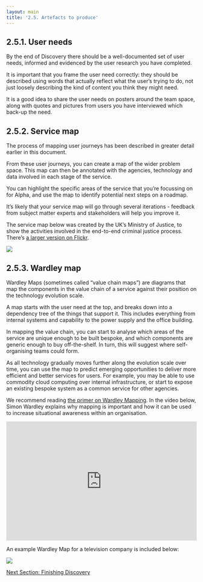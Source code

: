 ```yaml
---
layout: main
title: '2.5. Artefacts to produce'
---
```


## 2.5.1. User needs

By the end of Discovery there should be a well-documented set of user needs, informed and evidenced by the user research you have completed.

It is important that you frame the user need correctly: they should be described using words that actually reflect what the user’s trying to do, not just loosely describing the kind of content you think they might need.

It is a good idea to share the user needs on posters around the team space, along with quotes and pictures from users you have interviewed which back-up the need.

## 2.5.2. Service map

The process of mapping user journeys has been described in greater detail earlier in this document.

From these user journeys, you can create a map of the wider problem space. This map can then be annotated with the agencies, technology and data involved in each stage of the service.

You can highlight the specific areas of the service that you’re focussing on for Alpha, and use the map to identify potential next steps on a roadmap.

It’s likely that your service map will go through several iterations - feedback from subject matter experts and stakeholders will help you improve it.

The service map below was created by the UK’s Ministry of Justice, to show the activities involved in the end-to-end criminal justice process. There’s [a larger version on Flickr](https://www.flickr.com/photos/gdsteam/20351061738/).

<img src="{{ site.baseurl }}/images/2/service-map.jpg" class="full-width">

## 2.5.3. Wardley map

Wardley Maps (sometimes called “value chain maps”) are diagrams that map the components in the value chain of a service against their position on the technology evolution scale.

A map starts with the user need at the top, and breaks down into a dependency tree of the things that support it. This includes everything from internal systems and capability to the power supply and the office building.

In mapping the value chain, you can start to analyse which areas of the service are unique enough to be built bespoke, and which components are generic enough to buy off-the-shelf. In turn, this will suggest where self-organising teams could form.

As all technology gradually moves further along the evolution scale over time, you can use the map to predict emerging opportunities to deliver more efficient and better services for users. For example, you may be able to use commodity cloud computing over internal infrastructure, or start to expose an existing bespoke system as a common service for other agencies.

We recommend reading [the primer on Wardley Mapping](http://blog.gardeviance.org/2015/02/an-introduction-to-wardley-value-chain.html). In the video below, Simon Wardley explains why mapping is important and how it can be used to increase situational awareness within an organisation.

<iframe class="video" width="100%" height="315" src="https://www.youtube.com/embed/Ty6pOVEc3bA" frameborder="0" allowfullscreen></iframe>

An example Wardley Map for a television company is included below:

<img src="{{ site.baseurl }}/images/2/wardley-map.png" class="full-width">

[Next Section: Finishing Discovery](/3-finishing-discovery)
